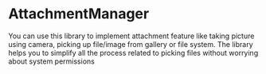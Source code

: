 # AttachmentManager

You can use this library to implement attachment feature like taking picture using camera, picking up file/image from gallery or file system.
The library helps you to simplify all the process related to picking files without worrying about system permissions 
